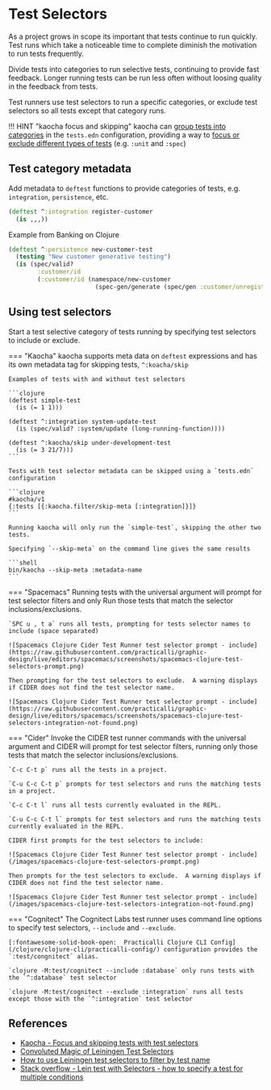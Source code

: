 # Test Selectors

As a project grows in scope its important that tests continue to run quickly.  Test runs which take a noticeable time to complete diminish the motivation to run tests frequently.

Divide tests into categories to run selective tests, continuing to provide fast feedback.  Longer running tests can be run less often without loosing quality in the feedback from tests.

Test runners use test selectors to run a specific categories, or exclude test selectors so all tests except that category runs.

!!! HINT "kaocha focus and skipping"
    kaocha can [group tests into categories](https://cljdoc.org/d/lambdaisland/kaocha/1.0.700/doc/3-configuration#test-suites) in the `tests.edn` configuration, providing a way to [focus or exclude different types of tests](https://cljdoc.org/d/lambdaisland/kaocha/CURRENT/doc/6-focusing-and-skipping) (e.g. `:unit` and `:spec`)

## Test category metadata

Add metadata to `deftest` functions to provide categories of tests, e.g. `integration`, `persistence`, etc.

```clojure
(deftest ^:integration register-customer
  (is ,,,))
```

Example from Banking on Clojure

```clojure
(deftest ^:persistence new-customer-test
  (testing "New customer generative testing")
  (is (spec/valid?
        :customer/id
        (:customer/id (namespace/new-customer
                        (spec-gen/generate (spec/gen :customer/unregistered)))))))
```

## Using test selectors

Start a test selective category of tests running by specifying test selectors to include or exclude.

=== "Kaocha"
    kaocha supports meta data on `deftest` expressions and has its own metadata tag for skipping tests, `^:koacha/skip`

    Examples of tests with and without test selectors

    ```clojure
    (deftest simple-test
      (is (= 1 1)))

    (deftest ^:integration system-update-test
      (is (spec/valid? :system/update (long-running-function))))

    (deftest ^:kaocha/skip under-development-test
      (is (= 3 21/7)))
    ```

    Tests with test selector metadata can be skipped using a `tests.edn` configuration

    ```clojure
    #kaocha/v1
    {:tests [{:kaocha.filter/skip-meta [:integration]}]}
    ```

    Running kaocha will only run the `simple-test`, skipping the other two tests.

    Specifying `--skip-meta` on the command line gives the same results

    ```shell
    bin/kaocha --skip-meta :metadata-name
    ```

=== "Spacemacs"
    Running tests with the universal argument will prompt for test selector filters and only Run those tests that match the selector inclusions/exclusions.

    `SPC u , t a` runs all tests, prompting for tests selector names to include (space separated)

    ![Spacemacs Clojure Cider Test Runner test selector prompt - include](https://raw.githubusercontent.com/practicalli/graphic-design/live/editors/spacemacs/screenshots/spacemacs-clojure-test-selectors-prompt.png)

    Then prompting for the test selectors to exclude.  A warning displays if CIDER does not find the test selector name.

    ![Spacemacs Clojure Cider Test Runner test selector prompt - include](https://raw.githubusercontent.com/practicalli/graphic-design/live/editors/spacemacs/screenshots/spacemacs-clojure-test-selectors-integration-not-found.png)

=== "Cider"
    Invoke the CIDER test runner commands with the universal argument and CIDER will prompt for test selector filters, running only those tests that match the selector inclusions/exclusions.

    `C-c C-t p` runs all the tests in a project.

    `C-u C-c C-t p` prompts for test selectors and runs the matching tests in a project.

    `C-c C-t l` runs all tests currently evaluated in the REPL.

    `C-u C-c C-t l` prompts for test selectors and runs the matching tests currently evaluated in the REPL.

    CIDER first prompts for the test selectors to include:

    ![Spacemacs Clojure Cider Test Runner test selector prompt - include](/images/spacemacs-clojure-test-selectors-prompt.png)

    Then prompts for the test selectors to exclude.  A warning displays if CIDER does not find the test selector name.

    ![Spacemacs Clojure Cider Test Runner test selector prompt - include](/images/spacemacs-clojure-test-selectors-integration-not-found.png)

=== "Cognitect"
    The Cognitect Labs test runner uses command line options to specify test selectors, `--include` and `--exclude`.

    [:fontawesome-solid-book-open:  Practicalli Clojure CLI Config](/clojure/clojure-cli/practicalli-config/) configuration provides the `:test/congnitect` alias.

    `clojure -M:test/cognitect --include :database` only runs tests with the `^:database` test selector

    `clojure -M:test/cognitect --exclude :integration` runs all tests except those with the `^:integration` test selector

## References

* [Kaocha - Focus and skipping tests with test selectors](https://cljdoc.org/d/lambdaisland/kaocha/1.0.700/doc/6-focusing-and-skipping)
* [Convoluted Magic of Leiningen Test Selectors](https://medium.com/helpshift-engineering/the-convoluted-magic-of-leiningen-test-selectors-2eb6c452dfcf)
* [How to use Leiningen test selectors to filter by test name](https://jakemccrary.com/blog/2019/01/28/how-to-use-leiningen-test-selectors-to-filter-by-test-name/)
* [Stack overflow - Lein test with Selectors - how to specify a test for multiple conditions](https://stackoverflow.com/questions/53839076/lein-test-with-selectors-how-to-specify-a-test-for-multiple-conditions)

